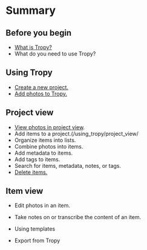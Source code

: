 # Summary

## Before you begin
* [What is Tropy?](/beginning/README.md)
* What do you need to use Tropy?

## Using Tropy
* [Create a new project.](/using_tropy/create_project.md)
* [Add photos to Tropy.](/using_tropy/add_files.md)

## Project view
* [View photos in project view](/using_tropy/project_view/view_photos.md).
* Add items to a project.(/using_tropy/project_view/
* Organize items into lists.
* Combine photos into items.
* Add metadata to items.
* Add tags to items.
* Search for items, metadata, notes, or tags.
* [Delete items.](/using_tropy/project_view/delete_photos.md)

## Item view
* Edit photos in an item.
* Take notes on or transcribe the content of an item.

* Using templates

* Export from Tropy



